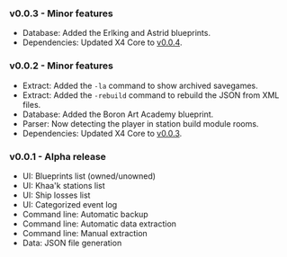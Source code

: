 ### v0.0.3 - Minor features
- Database: Added the Erlking and Astrid blueprints.
- Dependencies: Updated X4 Core to [v0.0.4](https://github.com/Mistralys/x4-core/releases/tag/0.0.4).

### v0.0.2 - Minor features
- Extract: Added the `-la` command to show archived savegames.
- Extract: Added the `-rebuild` command to rebuild the JSON from XML files.
- Database: Added the Boron Art Academy blueprint.
- Parser: Now detecting the player in station build module rooms.
- Dependencies: Updated X4 Core to [v0.0.3](https://github.com/Mistralys/x4-core/releases/tag/0.0.3).

### v0.0.1 - Alpha release
- UI: Blueprints list (owned/unowned)
- UI: Khaa'k stations list
- UI: Ship losses list
- UI: Categorized event log
- Command line: Automatic backup
- Command line: Automatic data extraction
- Command line: Manual extraction
- Data: JSON file generation
